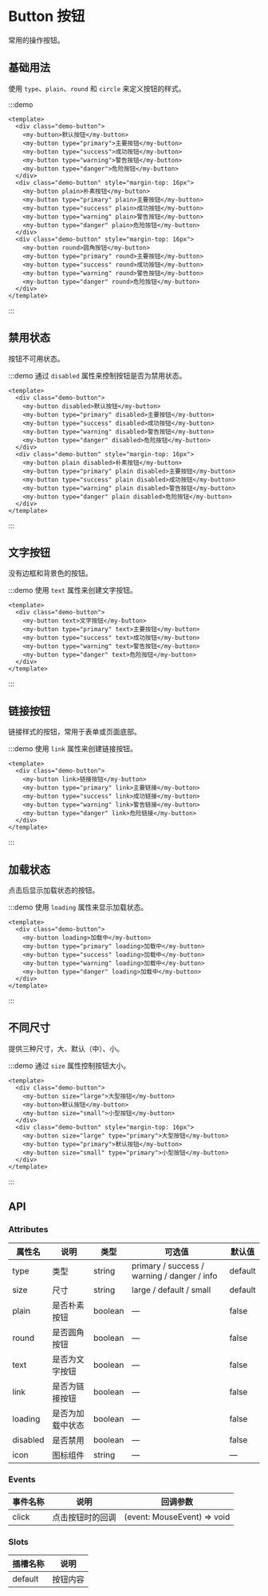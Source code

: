 # Button 按钮

常用的操作按钮。

## 基础用法

使用 `type`、`plain`、`round` 和 `circle` 来定义按钮的样式。

:::demo
```vue
<template>
  <div class="demo-button">
    <my-button>默认按钮</my-button>
    <my-button type="primary">主要按钮</my-button>
    <my-button type="success">成功按钮</my-button>
    <my-button type="warning">警告按钮</my-button>
    <my-button type="danger">危险按钮</my-button>
  </div>
  <div class="demo-button" style="margin-top: 16px">
    <my-button plain>朴素按钮</my-button>
    <my-button type="primary" plain>主要按钮</my-button>
    <my-button type="success" plain>成功按钮</my-button>
    <my-button type="warning" plain>警告按钮</my-button>
    <my-button type="danger" plain>危险按钮</my-button>
  </div>
  <div class="demo-button" style="margin-top: 16px">
    <my-button round>圆角按钮</my-button>
    <my-button type="primary" round>主要按钮</my-button>
    <my-button type="success" round>成功按钮</my-button>
    <my-button type="warning" round>警告按钮</my-button>
    <my-button type="danger" round>危险按钮</my-button>
  </div>
</template>
```
:::

## 禁用状态

按钮不可用状态。

:::demo 通过 `disabled` 属性来控制按钮是否为禁用状态。
```vue
<template>
  <div class="demo-button">
    <my-button disabled>默认按钮</my-button>
    <my-button type="primary" disabled>主要按钮</my-button>
    <my-button type="success" disabled>成功按钮</my-button>
    <my-button type="warning" disabled>警告按钮</my-button>
    <my-button type="danger" disabled>危险按钮</my-button>
  </div>
  <div class="demo-button" style="margin-top: 16px">
    <my-button plain disabled>朴素按钮</my-button>
    <my-button type="primary" plain disabled>主要按钮</my-button>
    <my-button type="success" plain disabled>成功按钮</my-button>
    <my-button type="warning" plain disabled>警告按钮</my-button>
    <my-button type="danger" plain disabled>危险按钮</my-button>
  </div>
</template>
```
:::

## 文字按钮

没有边框和背景色的按钮。

:::demo 使用 `text` 属性来创建文字按钮。
```vue
<template>
  <div class="demo-button">
    <my-button text>文字按钮</my-button>
    <my-button type="primary" text>主要按钮</my-button>
    <my-button type="success" text>成功按钮</my-button>
    <my-button type="warning" text>警告按钮</my-button>
    <my-button type="danger" text>危险按钮</my-button>
  </div>
</template>
```
:::

## 链接按钮

链接样式的按钮，常用于表单或页面底部。

:::demo 使用 `link` 属性来创建链接按钮。
```vue
<template>
  <div class="demo-button">
    <my-button link>链接按钮</my-button>
    <my-button type="primary" link>主要链接</my-button>
    <my-button type="success" link>成功链接</my-button>
    <my-button type="warning" link>警告链接</my-button>
    <my-button type="danger" link>危险链接</my-button>
  </div>
</template>
```
:::

## 加载状态

点击后显示加载状态的按钮。

:::demo 使用 `loading` 属性来显示加载状态。
```vue
<template>
  <div class="demo-button">
    <my-button loading>加载中</my-button>
    <my-button type="primary" loading>加载中</my-button>
    <my-button type="success" loading>加载中</my-button>
    <my-button type="warning" loading>加载中</my-button>
    <my-button type="danger" loading>加载中</my-button>
  </div>
</template>
```
:::

## 不同尺寸

提供三种尺寸，大、默认（中）、小。

:::demo 通过 `size` 属性控制按钮大小。
```vue
<template>
  <div class="demo-button">
    <my-button size="large">大型按钮</my-button>
    <my-button>默认按钮</my-button>
    <my-button size="small">小型按钮</my-button>
  </div>
  <div class="demo-button" style="margin-top: 16px">
    <my-button size="large" type="primary">大型按钮</my-button>
    <my-button type="primary">默认按钮</my-button>
    <my-button size="small" type="primary">小型按钮</my-button>
  </div>
</template>
```
:::

## API

### Attributes

| 属性名      | 说明    | 类型      | 可选值       | 默认值   |
|---------- |-------- |---------- |-------------  |-------- |
| type      | 类型   | string    | primary / success / warning / danger / info | default |
| size      | 尺寸   | string    | large / default / small  | default |
| plain     | 是否朴素按钮 | boolean | — | false |
| round     | 是否圆角按钮 | boolean | — | false |
| text      | 是否为文字按钮 | boolean | — | false |
| link      | 是否为链接按钮 | boolean | — | false |
| loading   | 是否为加载中状态 | boolean | — | false |
| disabled  | 是否禁用    | boolean | — | false |
| icon      | 图标组件    | string | — | — |

### Events

| 事件名称 | 说明 | 回调参数 |
|---------- |-------- |---------- |
| click  | 点击按钮时的回调 | (event: MouseEvent) => void |

### Slots

| 插槽名称 | 说明 |
|---------- |-------- |
| default  | 按钮内容 |
